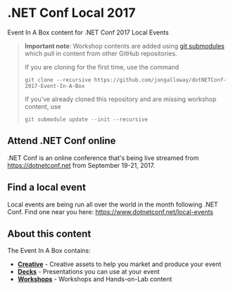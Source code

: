 # .NET Conf Local 2017
Event In A Box content for .NET Conf 2017 Local Events

> **Important note**: Workshop contents are added using [git submodules](https://github.com/blog/2104-working-with-submodules) which pull in content from other GitHub repositories. 
>
> If you are cloning for the first time, use the command 
>
>`git clone --recursive https://github.com/jongalloway/dotNETConf-2017-Event-In-A-Box` 
>
>If you've already cloned this repository and are missing workshop content, use 
>
>`git submodule update --init --recursive`

## Attend .NET Conf online
.NET Conf is an online conference that's being live streamed from https://dotnetconf.net from September 19-21, 2017.

## Find a local event
Local events are being run all over the world in the month following .NET Conf. Find one near you here: https://www.dotnetconf.net/local-events

## About this content
The Event In A Box contains:
* **[Creative](/Creative)** - Creative assets to help you market and produce your event
* **[Decks](/Decks)** - Presentations you can use at your event
* **[Workshops](/Workshops)** - Workshops and Hands-on-Lab content 
